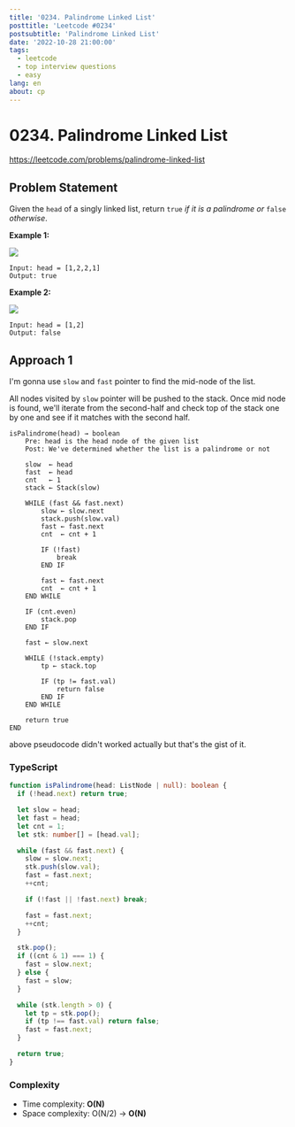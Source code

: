 ```yaml
---
title: '0234. Palindrome Linked List'
posttitle: 'Leetcode #0234'
postsubtitle: 'Palindrome Linked List'
date: '2022-10-28 21:00:00'
tags:
  - leetcode
  - top interview questions
  - easy
lang: en
about: cp
---
```


# 0234. Palindrome Linked List

https://leetcode.com/problems/palindrome-linked-list

## Problem Statement

Given the `head` of a singly linked list, return `true` _if it is a palindrome or_ `false` _otherwise_.

**Example 1:**

![](https://assets.leetcode.com/uploads/2021/03/03/pal1linked-list.jpg)

```text
Input: head = [1,2,2,1]
Output: true
```

**Example 2:**

![](https://assets.leetcode.com/uploads/2021/03/03/pal2linked-list.jpg)

```text
Input: head = [1,2]
Output: false
```

## Approach 1

I'm gonna use `slow` and `fast` pointer to find the mid-node of the list.

All nodes visited by `slow` pointer will be pushed to the stack. Once mid node is found, we'll iterate from the second-half and check top of the stack one by one and see if it matches with the second half.

```text
isPalindrome(head) → boolean
    Pre: head is the head node of the given list
    Post: We've determined whether the list is a palindrome or not

    slow  ← head
    fast  ← head
    cnt   ← 1
    stack ← Stack(slow)

    WHILE (fast && fast.next)
        slow ← slow.next
        stack.push(slow.val)
        fast ← fast.next
        cnt  ← cnt + 1

        IF (!fast)
            break
        END IF

        fast ← fast.next
        cnt  ← cnt + 1
    END WHILE

    IF (cnt.even)
        stack.pop
    END IF

    fast ← slow.next

    WHILE (!stack.empty)
        tp ← stack.top

        IF (tp != fast.val)
            return false
        END IF
    END WHILE

    return true
END
```

above pseudocode didn't worked actually but that's the gist of it.

### TypeScript

```ts
function isPalindrome(head: ListNode | null): boolean {
  if (!head.next) return true;

  let slow = head;
  let fast = head;
  let cnt = 1;
  let stk: number[] = [head.val];

  while (fast && fast.next) {
    slow = slow.next;
    stk.push(slow.val);
    fast = fast.next;
    ++cnt;

    if (!fast || !fast.next) break;

    fast = fast.next;
    ++cnt;
  }

  stk.pop();
  if ((cnt & 1) === 1) {
    fast = slow.next;
  } else {
    fast = slow;
  }

  while (stk.length > 0) {
    let tp = stk.pop();
    if (tp !== fast.val) return false;
    fast = fast.next;
  }

  return true;
}
```

### Complexity

- Time complexity: **O(N)**
- Space complexity: O(N/2) → **O(N)**
